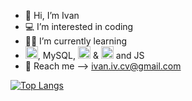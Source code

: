 - 👋 Hi, I’m Ivan
- 💻 I’m interested in coding 
- 👨‍🎓 I’m currently learning 
- <img height=20 src="https://cdn.jsdelivr.net/gh/devicons/devicon/icons/python/python-original.svg"/>, MySQL, <img height=20 src="https://cdn.jsdelivr.net/gh/devicons/devicon/icons/html5/html5-original.svg" /> & <img height=20 src="https://cdn.jsdelivr.net/gh/devicons/devicon/icons/css3/css3-original.svg" /> and JS
- 📧 Reach me --> ivan.iv.cv@gmail.com


[![Top Langs](https://github-readme-stats.vercel.app/api/top-langs/?username=1van101&layout=compact)](https://github.com/1van101/github-readme-stats)
